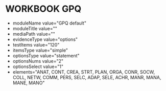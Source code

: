 # WORKBOOK GPQ

- moduleName value="GPQ default"
- moduleTitle value=""
- mediaPath value=""
- evidenceType value="options"
- testItems value="120"
- itemsType value="simple"
- optionsType value="statement"
- optionsNums value="2"
- optionsSelect value="1"
- elements="ANAT, CONT, CREA, STRT, PLAN, ORGA, CONR, SOCW, COLL, NETW, COMM, PERS, SELC, ADAP, SELE, ACHR, MANR, MANA, MANE, MANO"
